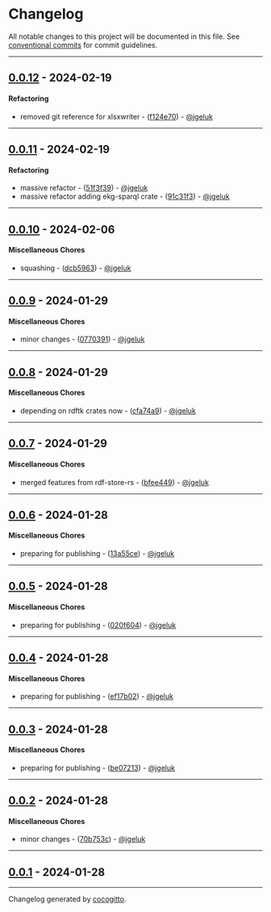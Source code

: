 # Changelog
All notable changes to this project will be documented in this file. See [conventional commits](https://www.conventionalcommits.org/) for commit guidelines.

- - -
## [0.0.12](https://github.com/EKGF/ekg-rs/compare/0.0.11..0.0.12) - 2024-02-19
#### Refactoring
- removed git reference for xlsxwriter - ([f124e70](https://github.com/EKGF/ekg-rs/commit/f124e708aaf308048bd3ffb85f47bddc79ba0495)) - [@jgeluk](https://github.com/jgeluk)

- - -

## [0.0.11](https://github.com/EKGF/ekg-rs/compare/0.0.10..0.0.11) - 2024-02-19
#### Refactoring
- massive refactor - ([51f3f39](https://github.com/EKGF/ekg-rs/commit/51f3f3941451ea61ace9b4928327e9a93e3b06d5)) - [@jgeluk](https://github.com/jgeluk)
- massive refactor adding ekg-sparql crate - ([91c31f3](https://github.com/EKGF/ekg-rs/commit/91c31f36affee048e82cc4c418afe01f40fde173)) - [@jgeluk](https://github.com/jgeluk)

- - -

## [0.0.10](https://github.com/EKGF/ekg-rs/compare/0.0.9..0.0.10) - 2024-02-06
#### Miscellaneous Chores
- squashing - ([dcb5963](https://github.com/EKGF/ekg-rs/commit/dcb59637040662b443dee3a20216735379238e8a)) - [@jgeluk](https://github.com/jgeluk)

- - -

## [0.0.9](https://github.com/EKGF/ekg-rs/compare/0.0.8..0.0.9) - 2024-01-29
#### Miscellaneous Chores
- minor changes - ([0770391](https://github.com/EKGF/ekg-rs/commit/0770391fec057dae5f144a525628209fab83e1e3)) - [@jgeluk](https://github.com/jgeluk)

- - -

## [0.0.8](https://github.com/EKGF/ekg-rs/compare/0.0.7..0.0.8) - 2024-01-29
#### Miscellaneous Chores
- depending on rdftk crates now - ([cfa74a9](https://github.com/EKGF/ekg-rs/commit/cfa74a9f26486ee944ee4bc268417e6a5f17359c)) - [@jgeluk](https://github.com/jgeluk)

- - -

## [0.0.7](https://github.com/EKGF/ekg-rs/compare/0.0.6..0.0.7) - 2024-01-29
#### Miscellaneous Chores
- merged features from rdf-store-rs - ([bfee449](https://github.com/EKGF/ekg-rs/commit/bfee4491a398bd1f10af56f2ea740a41d83cfc6c)) - [@jgeluk](https://github.com/jgeluk)

- - -

## [0.0.6](https://github.com/EKGF/ekg-rs/compare/0.0.5..0.0.6) - 2024-01-28
#### Miscellaneous Chores
- preparing for publishing - ([13a55ce](https://github.com/EKGF/ekg-rs/commit/13a55ced95563657df0d7c950d2d527622d6a6a8)) - [@jgeluk](https://github.com/jgeluk)

- - -

## [0.0.5](https://github.com/EKGF/ekg-rs/compare/0.0.4..0.0.5) - 2024-01-28
#### Miscellaneous Chores
- preparing for publishing - ([020f604](https://github.com/EKGF/ekg-rs/commit/020f604c86948415c95668849e4643b0def552e4)) - [@jgeluk](https://github.com/jgeluk)

- - -

## [0.0.4](https://github.com/EKGF/ekg-rs/compare/0.0.3..0.0.4) - 2024-01-28
#### Miscellaneous Chores
- preparing for publishing - ([ef17b02](https://github.com/EKGF/ekg-rs/commit/ef17b02aacbf2ec7b67cfe2f37e70250cb2f7561)) - [@jgeluk](https://github.com/jgeluk)

- - -

## [0.0.3](https://github.com/EKGF/ekg-rs/compare/0.0.2..0.0.3) - 2024-01-28
#### Miscellaneous Chores
- preparing for publishing - ([be07213](https://github.com/EKGF/ekg-rs/commit/be07213c725e0f277b23b25ad6c6fc6d1278a48e)) - [@jgeluk](https://github.com/jgeluk)

- - -

## [0.0.2](https://github.com/EKGF/ekg-rs/compare/0.0.1..0.0.2) - 2024-01-28
#### Miscellaneous Chores
- minor changes - ([70b753c](https://github.com/EKGF/ekg-rs/commit/70b753cdb4a3e7b8cc3d901bf10a9829b6d4d38c)) - [@jgeluk](https://github.com/jgeluk)

- - -

## [0.0.1](https://github.com/EKGF/ekg-rs/compare/f760c32101efe23d3b0b12e8e1dafbd3adea8e78..0.0.1) - 2024-01-28

- - -

Changelog generated by [cocogitto](https://github.com/cocogitto/cocogitto).
